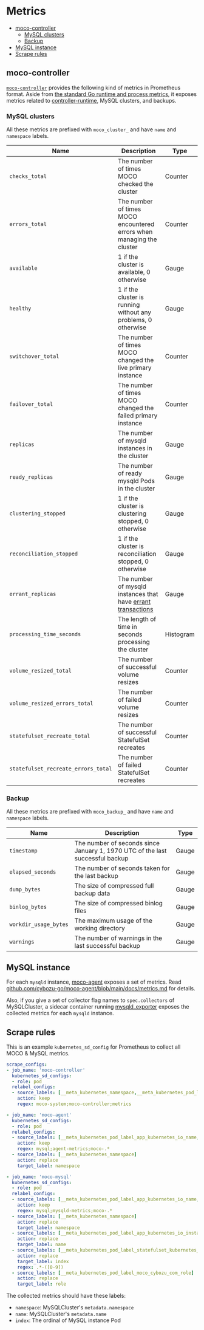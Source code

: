 Metrics
=======

- [moco-controller](#moco-controller)
  - [MySQL clusters](#mysql-clusters)
  - [Backup](#backup)
- [MySQL instance](#mysql-instance)
- [Scrape rules](#scrape-rules)

## moco-controller

[`moco-controller`](moco-controller.md) provides the following kind of metrics in Prometheus format.
Aside from [the standard Go runtime and process metrics][standard], it exposes metrics related to [controller-runtime][], MySQL clusters, and backups.

### MySQL clusters

All these metrics are prefixed with `moco_cluster_` and have `name` and `namespace` labels.

| Name                                | Description                                                            | Type      |
| ----------------------------------- | ---------------------------------------------------------------------- | --------- |
| `checks_total`                      | The number of times MOCO checked the cluster                           | Counter   |
| `errors_total`                      | The number of times MOCO encountered errors when managing the cluster  | Counter   |
| `available`                         | 1 if the cluster is available, 0 otherwise                             | Gauge     |
| `healthy`                           | 1 if the cluster is running without any problems, 0 otherwise          | Gauge     |
| `switchover_total`                  | The number of times MOCO changed the live primary instance             | Counter   |
| `failover_total`                    | The number of times MOCO changed the failed primary instance           | Counter   |
| `replicas`                          | The number of mysqld instances in the cluster                          | Gauge     |
| `ready_replicas`                    | The number of ready mysqld Pods in the cluster                         | Gauge     |
| `clustering_stopped`                | 1 if the cluster is clustering stopped, 0 otherwise                    | Gauge     |
| `reconciliation_stopped`            | 1 if the cluster is reconciliation stopped, 0 otherwise                | Gauge     |
| `errant_replicas`                   | The number of mysqld instances that have [errant transactions][errant] | Gauge     |
| `processing_time_seconds`           | The length of time in seconds processing the cluster                   | Histogram |
| `volume_resized_total`              | The number of successful volume resizes                                | Counter   |
| `volume_resized_errors_total`       | The number of failed volume resizes                                    | Counter   |
| `statefulset_recreate_total`        | The number of successful StatefulSet recreates                         | Counter   |
| `statefulset_recreate_errors_total` | The number of failed StatefulSet recreates                             | Counter   |

### Backup

All these metrics are prefixed with `moco_backup_` and have `name` and `namespace` labels.

| Name                  | Description                                                                   | Type  |
| --------------------- | ----------------------------------------------------------------------------- | ----- |
| `timestamp`           | The number of seconds since January 1, 1970 UTC of the last successful backup | Gauge |
| `elapsed_seconds`     | The number of seconds taken for the last backup                               | Gauge |
| `dump_bytes`          | The size of compressed full backup data                                       | Gauge |
| `binlog_bytes`        | The size of compressed binlog files                                           | Gauge |
| `workdir_usage_bytes` | The maximum usage of the working directory                                    | Gauge |
| `warnings`            | The number of warnings in the last successful backup                          | Gauge |

## MySQL instance

For each `mysqld` instance, [moco-agent][] exposes a set of metrics.
Read [github.com/cybozu-go/moco-agent/blob/main/docs/metrics.md](https://github.com/cybozu-go/moco-agent/blob/main/docs/metrics.md) for details.

Also, if you give a set of collector flag names to `spec.collectors` of MySQLCluster, a sidecar container running [mysqld_exporter][] exposes the collected metrics for each `mysqld` instance.

## Scrape rules

This is an example `kubernetes_sd_config` for Prometheus to collect all MOCO & MySQL metrics.

```yaml
scrape_configs:
- job_name: 'moco-controller'
  kubernetes_sd_configs:
  - role: pod
  relabel_configs:
  - source_labels: [__meta_kubernetes_namespace,__meta_kubernetes_pod_label_app_kubernetes_io_component,__meta_kubernetes_pod_container_port_name]
    action: keep
    regex: moco-system;moco-controller;metrics

- job_name: 'moco-agent'
  kubernetes_sd_configs:
  - role: pod
  relabel_configs:
  - source_labels: [__meta_kubernetes_pod_label_app_kubernetes_io_name,__meta_kubernetes_pod_container_port_name,__meta_kubernetes_pod_label_statefulset_kubernetes_io_pod_name]
    action: keep
    regex: mysql;agent-metrics;moco-.*
  - source_labels: [__meta_kubernetes_namespace]
    action: replace
    target_label: namespace

- job_name: 'moco-mysql'
  kubernetes_sd_configs:
  - role: pod
  relabel_configs:
  - source_labels: [__meta_kubernetes_pod_label_app_kubernetes_io_name,__meta_kubernetes_pod_container_port_name,__meta_kubernetes_pod_label_statefulset_kubernetes_io_pod_name]
    action: keep
    regex: mysql;mysqld-metrics;moco-.*
  - source_labels: [__meta_kubernetes_namespace]
    action: replace
    target_label: namespace
  - source_labels: [__meta_kubernetes_pod_label_app_kubernetes_io_instance]
    action: replace
    target_label: name
  - source_labels: [__meta_kubernetes_pod_label_statefulset_kubernetes_io_pod_name]
    action: replace
    target_label: index
    regex: .*-([0-9])
  - source_labels: [__meta_kubernetes_pod_label_moco_cybozu_com_role]
    action: replace
    target_label: role
```

The collected metrics should have these labels:

- `namespace`: MySQLCluster's `metadata.namespace`
- `name`: MySQLCluster's `metadata.name`
- `index`: The ordinal of MySQL instance Pod

[standard]: https://povilasv.me/prometheus-go-metrics/
[controller-runtime]: https://pkg.go.dev/sigs.k8s.io/controller-runtime/pkg/internal/controller/metrics
[errant]: https://www.percona.com/blog/2014/05/19/errant-transactions-major-hurdle-for-gtid-based-failover-in-mysql-5-6/
[moco-agent]: https://github.com/cybozu-go/moco-agent/
[mysqld_exporter]: https://github.com/prometheus/mysqld_exporter/
